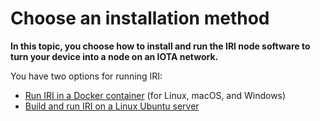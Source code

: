 # Choose an installation method

**In this topic, you choose how to install and run the IRI node software to turn your device into a node on an IOTA network.**

You have two options for running IRI:

- [Run IRI in a Docker container](../tutorials/install-iri-docker.md) (for Linux, macOS, and Windows)
- [Build and run IRI on a Linux Ubuntu server](../tutorials/install-iri-linux.md)
